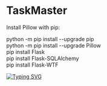 # TaskMaster
 
Install Pillow with pip:

python -m pip install --upgrade pip <br>
python -m pip install --upgrade Pillow <br>
pip install Flask <br>
pip install Flask-SQLAlchemy <br>
pip install Flask-WTF <br>




[![Typing SVG](https://readme-typing-svg.herokuapp.com?font=Fira+Code&pause=1000&random=false&width=435&lines=v0.01+24.01.2024+-+%D0%9F%D0%BE%D0%BB%D0%B8%D0%BD%D0%B0+%D0%BD%D0%B5+%D1%81%D0%BC%D0%BE%D0%B3%D0%BB%D0%B0+%D0%B7%D0%B0%D1%80%D0%B5%D0%B3%D0%B0%D1%82%D1%8C%D1%81%D1%8F)](https://git.io/typing-svg)